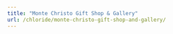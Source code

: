 ```yaml
---
title: "Monte Christo Gift Shop & Gallery"
url: /chloride/monte-christo-gift-shop-and-gallery/
---
```


